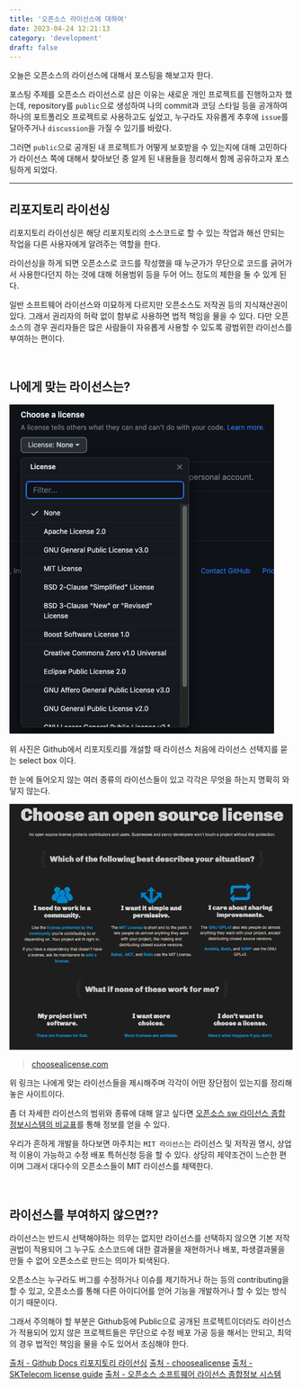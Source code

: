 ```yaml
---
title: '오픈소스 라이선스에 대하여'
date: 2023-04-24 12:21:13
category: 'development'
draft: false
---
```


오늘은 오픈소스의 라이선스에 대해서 포스팅을 해보고자 한다.

포스팅 주제를 오픈소스 라이선스로 삼은 이유는 새로운 개인 프로젝트를 진행하고자 했는데, repository를 `public`으로 생성하여 나의 commit과 코딩 스타일 등을 공개하여 하나의 포트폴리오 프로젝트로 사용하고도 싶었고,
누구라도 자유롭게 추후에 `issue`를 달아주거나 `discussion`을 가질 수 있기를 바랐다.

그러면 `public`으로 공개된 내 프로젝트가 어떻게 보호받을 수 있는지에 대해 고민하다가 라이선스 쪽에 대해서 찾아보던 중 알게 된 내용들을 정리해서 함께 공유하고자 포스팅하게 되었다.

------

## 리포지토리 라이선싱

리포지토리 라이선싱은 해당 리포지토리의 소스코드로 할 수 있는 작업과 해선 안되는 작업을 다른 사용자에게 알려주는 역할을 한다.

라이선싱을 하게 되면 오픈소스로 코드를 작성했을 때 누군가가 무단으로 코드를 긁어가서 사용한다던지 하는 것에 대해 허용범위 등을 두어 어느 정도의 제한을 둘 수 있게 된다.

일반 소프트웨어 라이선스와 미묘하게 다르지만 오픈소스도 저작권 등의 지식재산권이 있다. 그래서 권리자의 허락 없이 함부로 사용하면
법적 책임을 물을 수 있다. 다만 오픈소스의 경우 권리자들은 많은 사람들이 자유롭게 사용할 수 있도록 광범위한 라이선스를 부여하는 편이다.

<br>

## 나에게 맞는 라이선스는?

![깃헙 리포지토리 라이선스 선택](./images/license/github-license-select.png)

위 사진은 Github에서 리포지토리를 개설할 때 라이선스 처음에 라이선스 선택지를 묻는 select box 이다.

한 눈에 들어오지 않는 여러 종류의 라이선스들이 있고 각각은 무엇을 하는지 명확히 와닿지 않는다.

![choose-a-license](./images/license/choose-a-license.png)
> [choosealicense.com](https://choosealicense.com/)

위 링크는 나에게 맞는 라이선스들을 제시해주며 각각이 어떤 장단점이 있는지를 정리해놓은 사이트이다.

좀 더 자세한 라이선스의 범위와 종류에 대해 알고 싶다면 [오픈소스 sw 라이선스 종합정보시스템의 비교표](https://olis.or.kr/license/compareGuide.do)를
통해 정보를 얻을 수 있다.

우리가 흔하게 개발을 하다보면 마주치는 `MIT 라이선스`는 라이선스 및 저작권 명시, 상업적 이용이 가능하고 수정 배포 특허신청 등을 할 수 있다.
상당히 제약조건이 느슨한 편이며 그래서 대다수의 오픈소스들이 MIT 라이선스를 채택한다.

<br>

## 라이선스를 부여하지 않으면??

라이선스는 반드시 선택해야하는 의무는 없지만 라이선스를 선택하지 않으면 기본 저작권법이 적용되어 그 누구도 소스코드에 대한 결과물을 재현하거나 배포, 파생결과물을 만들 수 없어
오픈소스로 만드는 의미가 퇴색된다.

오픈소스는 누구라도 버그를 수정하거나 이슈를 제기하거나 하는 등의 contributing을 할 수 있고, 오픈소스를 통해 다른 아이디어를 얻어 기능을 개발하거나 할 수 있는
방식이기 때문이다.

그래서 주의해야 할 부분은 Github등에 Public으로 공개된 프로젝트이더라도 라이선스가 적용되어 있지 않은 프로젝트들은 무단으로
수정 배포 가공 등을 해서는 안되고, 최악의 경우 법적인 책임을 물을 수도 있어서 조심해야 한다.


[출처 - Github Docs 리포지토리 라이선싱](https://docs.github.com/ko/repositories/managing-your-repositorys-settings-and-features/customizing-your-repository/licensing-a-repository#choosing-the-right-license)
[출처 - choosealicense](https://choosealicense.com/)
[출처 - SKTelecom license guide](https://sktelecom.github.io/guide/use/license/)
[출처 - 오픈소스 소프트웨어 라이선스 종합정보 시스템](https://olis.or.kr/license/compareGuide.do)



